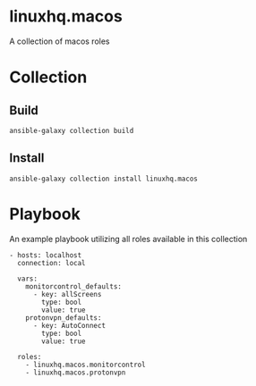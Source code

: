 # linuxhq.macos

A collection of macos roles

# Collection

## Build

    ansible-galaxy collection build

## Install

    ansible-galaxy collection install linuxhq.macos

# Playbook

An example playbook utilizing all roles available in this collection

    - hosts: localhost
      connection: local

      vars:
        monitorcontrol_defaults:
          - key: allScreens
            type: bool
            value: true
        protonvpn_defaults:
          - key: AutoConnect
            type: bool
            value: true

      roles:
        - linuxhq.macos.monitorcontrol
        - linuxhq.macos.protonvpn
